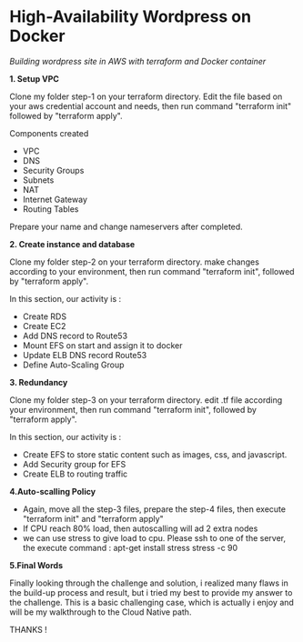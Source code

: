 # High-Availability Wordpress on Docker

_Building wordpress site in AWS with terraform and Docker container_


**1. Setup VPC**

Clone my folder step-1 on your terraform directory. Edit the file based on your aws credential account and needs, then run command "terraform init" followed by "terraform apply".

Components created
- VPC
- DNS
- Security Groups
- Subnets
- NAT
- Internet Gateway
- Routing Tables

Prepare your name and change nameservers after completed.

**2. Create instance and database**

Clone my folder step-2 on your terraform directory. make changes according to your environment, then run command "terraform init", followed by "terraform apply".

In this section, our activity is :
- Create RDS
- Create EC2
- Add DNS record to Route53
- Mount EFS on start and assign it to docker
- Update ELB DNS record Route53
- Define Auto-Scaling Group

**3. Redundancy**

Clone my folder step-3 on your terraform directory. edit .tf file according your environment, then run command "terraform init", followed by "terraform apply".

In this section, our activity is :
- Create EFS to store static content such as images, css, and javascript.
- Add Security group for EFS
- Create ELB to routing traffic

**4.Auto-scalling Policy**

- Again, move all the step-3 files, prepare the step-4 files, then execute "terraform init" and "terraform apply"
- If CPU reach 80% load, then autoscalling will ad 2 extra nodes
- we can use stress to give load to cpu. Please ssh to one of the server, the execute
  command : apt-get install stress
            stress -c 90
            
 **5.Final Words**
 
 Finally looking through the challenge and solution, i realized many flaws in the build-up process and result, but i tried my best to provide my answer to the challenge. This is a basic challenging case, which is actually i enjoy and will be my walkthrough to the Cloud Native path.
 
THANKS !
